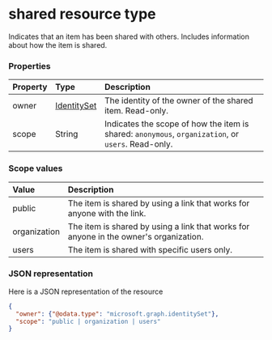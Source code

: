 # shared resource type

Indicates that an item has been shared with others. Includes information about
how the item is shared.

### Properties

| Property | Type                          | Description                                                                                        |
|:---------|:------------------------------|:---------------------------------------------------------------------------------------------------|
| owner    | [IdentitySet](identityset.md) | The identity of the owner of the shared item. Read-only.                                           |
| scope    | String                        | Indicates the scope of how the item is shared: `anonymous`, `organization`, or `users`. Read-only. |

### Scope values

| Value        | Description                                                                           |
|:-------------|:--------------------------------------------------------------------------------------|
| public       | The item is shared by using a link that works for anyone with the link.               |
| organization | The item is shared by using a link that works for anyone in the owner's organization. |
| users        | The item is shared with specific users only.                                          |

### JSON representation

Here is a JSON representation of the resource

<!-- {
  "blockType": "resource",
  "@odata.type": "microsoft.graph.shared"
}-->
```json
{
  "owner": {"@odata.type": "microsoft.graph.identitySet"},
  "scope": "public | organization | users"
}
```

<!-- uuid: 8fcb5dbc-d5aa-4681-8e31-b001d5168d79
2015-10-25 14:57:30 UTC -->
<!-- {
  "type": "#page.annotation",
  "description": "shared resource",
  "keywords": "",
  "section": "documentation",
  "tocPath": ""
}-->

